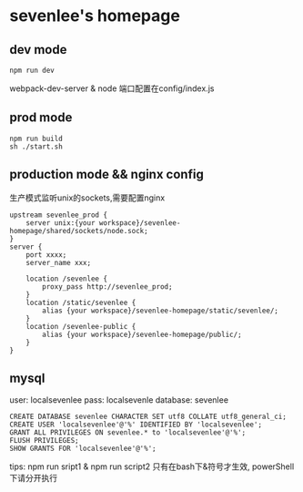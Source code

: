 # sevenlee's homepage

## dev mode
```
npm run dev
```
webpack-dev-server & node 端口配置在config/index.js

## prod mode
```
npm run build
sh ./start.sh
```

## production mode && nginx config
生产模式监听unix的sockets,需要配置nginx
```
upstream sevenlee_prod {
    server unix:{your workspace}/sevenlee-homepage/shared/sockets/node.sock;
}
server {
    port xxxx;
    server_name xxx;

    location /sevenlee {
        proxy_pass http://sevenlee_prod;
    }
    location /static/sevenlee {
        alias {your workspace}/sevenlee-homepage/static/sevenlee/;
    }
    location /sevenlee-public {
        alias {your workspace}/sevenlee-homepage/public/;
    }
}
```

## mysql
user: localsevenlee
pass: localsevenle
database: sevenlee
```
CREATE DATABASE sevenlee CHARACTER SET utf8 COLLATE utf8_general_ci;
CREATE USER 'localsevenlee'@'%' IDENTIFIED BY 'localsevenlee';
GRANT ALL PRIVILEGES ON sevenlee.* to 'localsevenlee'@'%';
FLUSH PRIVILEGES;
SHOW GRANTS FOR 'localsevenlee'@'%';
```

tips: npm run sript1 & npm run script2 只有在bash下&符号才生效, powerShell 下请分开执行